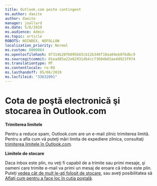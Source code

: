 ```yaml
---
title: Outlook.com peste contingent
ms.author: daeite
author: daeite
manager: joallard
ms.date: 5/6/2019
ms.audience: Admin
ms.topic: article
ROBOTS: NOINDEX, NOFOLLOW
localization_priority: Normal
ms.custom: 8000084
ms.openlocfilehash: 8f314b20f6095b83cb12b340f10aa04eb8f6dbc9
ms.sourcegitcommit: 01ead85a22e62931db4cc73604b65ae4d923f974
ms.translationtype: MT
ms.contentlocale: ro-RO
ms.lasthandoff: 05/06/2019
ms.locfileid: "33632091"
---
```

# <a name="email-and-storage-quota-in-outlookcom"></a>Cota de poştă electronică şi stocarea în Outlook.com

**Trimiterea limitele**

Pentru a reduce spam, Outlook.com are un e-mail zilnic trimiterea limită. Pentru a afla cum vă puteţi mări limita de expediere zilnica, consultaţi [trimiterea limitele în Outlook.com](https://support.office.com/article/279ee200-594c-40f0-9ec8-bb6af7735c2e).

**Limitele de stocare**

Daca inbox este plin, nu veţi fi capabil de a trimite sau primi mesaje, şi oameni care trimite e-mail va primi un mesaj de eroare că inbox este plin. Puteţi [vedea cât de mult le-aţi folosit de stocare](https://go.microsoft.com/fwlink/?linkid=2052089), sau aveţi posibilitatea să [Aflaţi cum pentru a face loc în cutia poştală](https://support.office.com/article/7ac99134-69e5-4619-ac0b-2d313bba5e9e).